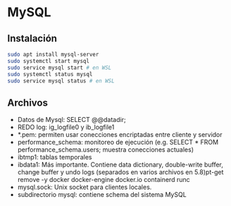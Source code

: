 # MySQL

## Instalación

```bash
sudo apt install mysql-server
sudo systemctl start mysql
sudo service mysql start # en WSL
sudo systemctl status mysql
sudo service mysql status # en WSL
```

## Archivos

- Datos de Mysql: SELECT @@datadir;
- REDO log: ig_logfile0 y ib_logfile1
- *.pem: permiten usar conecciones encriptadas entre cliente y servidor
- performance_schema: monitoreo de ejecución (e.g. SELECT * FROM performance_schema.users; muestra conecciones actuales)
- ibtmp1: tablas temporales
- ibdata1: Más importante. Contiene data dictionary, double-write buffer, change buffer y undo logs (separados en varios archivos en 5.8)pt-get remove -y docker docker-engine docker.io containerd runc
- mysql.sock: Unix socket para clientes locales.
- subdirectorio mysql: contiene schema del sistema MySQL